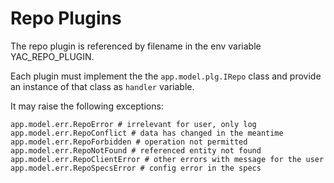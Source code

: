 # Repo Plugins

The repo plugin is referenced by filename in the env variable YAC_REPO_PLUGIN.

Each plugin must implement the the `app.model.plg.IRepo` class and provide an
instance of that class as `handler` variable.

It may raise the following exceptions:

    app.model.err.RepoError # irrelevant for user, only log
    app.model.err.RepoConflict # data has changed in the meantime
    app.model.err.RepoForbidden # operation not permitted
    app.model.err.RepoNotFound # referenced entity not found
    app.model.err.RepoClientError # other errors with message for the user
    app.model.err.RepoSpecsError # config error in the specs
